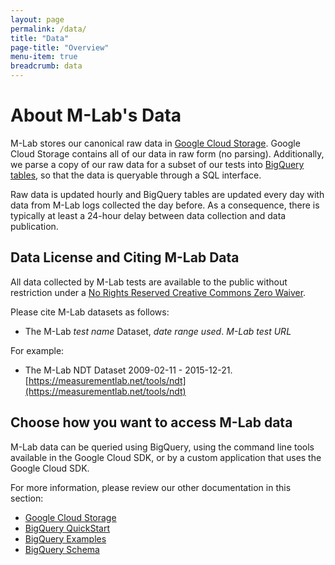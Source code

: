 ```yaml
---
layout: page
permalink: /data/
title: "Data"
page-title: "Overview"
menu-item: true
breadcrumb: data
---
```


# About M-Lab's Data  

M-Lab stores our canonical raw data in [Google Cloud Storage](https://console.developers.google.com/storage/browser/m-lab/). Google Cloud Storage contains all of our data in raw form (no parsing). Additionally, we parse a copy of our raw data for a subset of our tests into [BigQuery tables](https://bigquery.cloud.google.com/queries/measurement-lab), so that the data is queryable through a SQL interface. 

Raw data is updated hourly and BigQuery tables are updated every day with data from M-Lab logs collected the day before. As a consequence, there is typically at least a 24-hour delay between data collection and data publication.

## Data License and Citing M-Lab Data

All data collected by M-Lab tests are available to the public without restriction under a [No Rights Reserved Creative Commons Zero Waiver](http://creativecommons.org/about/cc0).

Please cite M-Lab datasets as follows:
 
- The M-Lab _test name_ Dataset, _date range used_. _M-Lab test URL_

For example:

- The M-Lab NDT Dataset 2009-02-11 - 2015-12-21. [https://measurementlab.net/tools/ndt](https://measurementlab.net/tools/ndt)

## Choose how you want to access M-Lab data

M-Lab data can be queried using BigQuery, using the command line tools available in the Google Cloud SDK, or by a custom application that uses the Google Cloud SDK.

For more information, please review our other documentation in this section:

-   [Google Cloud Storage](/data/gcs)
-   [BigQuery QuickStart](/data/bq/quickstart)
-   [BigQuery Examples](/data/bq/examples)
-   [BigQuery Schema](/data/bq/schema)
